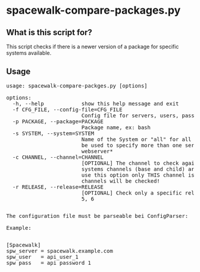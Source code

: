 spacewalk-compare-packages.py 
=============================

What is this script for? 
------------------------

This script checks if there is a newer version of a package for specific 
systems available.


Usage
-----

<pre>
usage: spacewalk-compare-packges.py [options]

options:
  -h, --help            show this help message and exit
  -f CFG_FILE, --config-file=CFG_FILE
                        Config file for servers, users, passwords
  -p PACKAGE, --package=PACKAGE
                        Package name, ex: bash
  -s SYSTEM, --system=SYSTEM
                        Name of the System or "all" for all systems. Regex can
                        be used to specify more than one server, ex.
                        webserver*
  -c CHANNEL, --channel=CHANNEL
                        [OPTIONAL] The channel to check against. By default
                        systems channels (base and child) are checked. If you
                        use this option only THIS channel is checked. No child
                        channels will be checked!
  -r RELEASE, --release=RELEASE
                        [OPTIONAL] Check only a specific release. Values are:
                        5, 6
<pre>

The configuration file must be parseable bei ConfigParser:<br>
Example: 

<pre>
[Spacewalk]
spw_server = spacewalk.example.com
spw_user   = api_user_1
spw_pass   = api_password_1
</pre>
